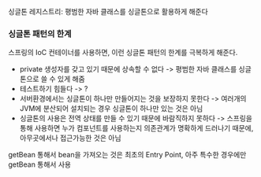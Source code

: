 싱글톤 레지스트리: 평범한 자바 클래스를 싱글톤으로 활용하게 해준다

### 싱글톤 패턴의 한계
스프링의 IoC 컨테이너를 사용하면, 이런 싱글톤 패턴의 한계를 극복하게 해준다.
* private 생성자를 갖고 있기 때문에 상속할 수 없다 -> 평범한 자바 클래스를 싱글톤으로 쓸 수 있게 해줌
* 테스트하기 힘들다 -> ?
* 서버환경에서는 싱글톤이 하나만 만들어지는 것을 보장하지 못한다 -> 여러개의 JVM에 분산되어 설치되는 경우 싱글톤이 하나만 있는 것은 아님
* 싱글톤의 사용은 전역 상태를 만들 수 있기 때문에 바람직하지 못하다 -> 스프링을 통해 사용하면 누가 컴포넌트를 사용하는지 의존관계가 명확하게 드러나기 때문에, 아무곳에서나 접근가능한 것은 아님

getBean 통해서 bean을 가져오는 것은 최초의 Entry Point, 아주 특수한 경우에만 getBean 통해서 사용

